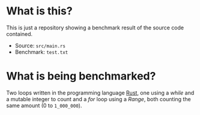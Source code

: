# What is this?

This is just a repository showing a benchmark result of the source code
contained.

- Source:
	`src/main.rs`
- Benchmark:
	`test.txt`


# What is being benchmarked?

Two loops written in the programming language [Rust](http://rust-lang.org), one
using a _while_ and a mutable integer to count and a _for_ loop using a _Range_,
both counting the same amount (0 to `1_000_000`).

